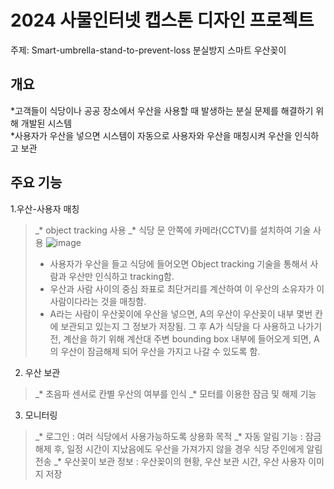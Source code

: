 # 2024 사물인터넷 캡스톤 디자인 프로젝트

주제: Smart-umbrella-stand-to-prevent-loss
      분실방지 스마트 우산꽂이

## 개요

*고객들이 식당이나 공공 장소에서 우산을 사용할 때 발생하는 분실 문제를 해결하기 위해 개발된 시스템 <br>
*사용자가 우산을 넣으면 시스템이 자동으로 사용자와 우산을 매칭시켜 우산을 인식하고 보관

## 주요 기능

1.우산-사용자 매칭
>_* object tracking 사용
>_* 식당 문 안쪽에 카메라(CCTV)를 설치하여 기술 사용
>![image](https://github.com/ahastuart/Smart-umbrella-stand-to-prevent-loss/assets/117139643/4d8078cf-6654-4096-8e94-090f33a85c90)
>+ 사용자가 우산을 들고 식당에 들어오면 Object tracking 기술을 통해서 사람과 우산만 인식하고 tracking함.
>+ 우산과 사람 사이의 중심 좌표로 최단거리를 계산하여 이 우산의 소유자가 이 사람이다라는 것을 매칭함.
>+ A라는 사람이 우산꽂이에 우산을 넣으면, A의 우산이 우산꽂이 내부 몇번 칸에 보관되고 있는지 그 정보가 저장됨.
그 후 A가 식당을 다 사용하고 나가기 전, 계산을 하기 위해 계산대 주변 bounding box 내부에 들어오게 되면, A의 우산이 잠금해제 되어 우산을 가지고 나갈 수 있도록 함.



2. 우산 보관
>_* 초음파 센서로 칸별 우산의 여부를 인식
>_* 모터를 이용한 잠금 및 해제 기능

3. 모니터링
>_* 로그인 : 여러 식당에서 사용가능하도록 상용화 목적
>_* 자동 알림 기능 : 잠금 해제 후, 일정 시간이 지났음에도 우산을 가져가지 않을 경우 식당 주인에게 알림 전송
>_* 우산꽂이 보관 정보 : 우산꽂이의 현황, 우산 보관 시간, 우산 사용자 이미지 저장




